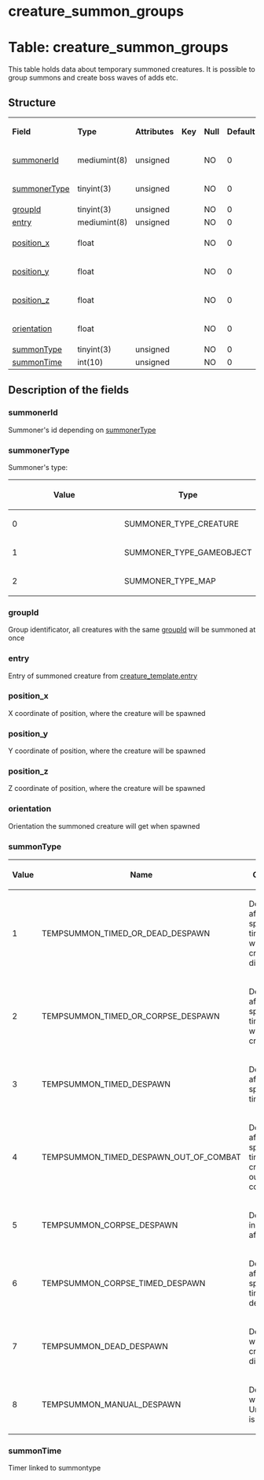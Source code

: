 # creature\_summon\_groups


# Table: creature\_summon\_groups

This table holds data about temporary summoned creatures. It is possible to group summons and create boss waves of adds etc.

## Structure

<table>
<colgroup>
<col width="12%" />
<col width="12%" />
<col width="12%" />
<col width="12%" />
<col width="12%" />
<col width="12%" />
<col width="12%" />
<col width="12%" />
</colgroup>
<tbody>
<tr class="odd">
<td><p><strong>Field</strong></p></td>
<td><p><strong>Type</strong></p></td>
<td><p><strong>Attributes</strong></p></td>
<td><p><strong>Key</strong></p></td>
<td><p><strong>Null</strong></p></td>
<td><p><strong>Default</strong></p></td>
<td><p><strong>Extra</strong></p></td>
<td><p><strong>Comment</strong></p></td>
</tr>
<tr class="even">
<td><p><a href="#summo">summonerId</a></p></td>
<td><p>mediumint(8)</p></td>
<td><p>unsigned</p></td>
<td><p> </p></td>
<td><p>NO</p></td>
<td><p>0</p></td>
<td><p> </p></td>
<td><p> </p></td>
</tr>
<tr class="odd">
<td><p><a href="#summonertype">summonerType</a></p></td>
<td><p>tinyint(3)</p></td>
<td><p>unsigned</p></td>
<td><p> </p></td>
<td><p>NO</p></td>
<td><p>0</p></td>
<td><p> </p></td>
<td><p> </p></td>
</tr>
<tr class="even">
<td><a href="#groupid">groupId</a></td>
<td>tinyint(3)</td>
<td>unsigned</td>
<td> </td>
<td>NO</td>
<td>0</td>
<td> </td>
<td> </td>
</tr>
<tr class="odd">
<td><a href="#entry">entry</a></td>
<td>mediumint(8)</td>
<td>unsigned</td>
<td> </td>
<td>NO</td>
<td>0</td>
<td> </td>
<td> </td>
</tr>
<tr class="even">
<td><p><a href="#position_x">position_x</a></p></td>
<td><p>float</p></td>
<td><p> </p></td>
<td><p> </p></td>
<td><p>NO</p></td>
<td><p>0</p></td>
<td><p> </p></td>
<td><p> </p></td>
</tr>
<tr class="odd">
<td><p><a href="#position_y">position_y</a></p></td>
<td><p>float</p></td>
<td><p> </p></td>
<td><p> </p></td>
<td><p>NO</p></td>
<td><p>0</p></td>
<td><p> </p></td>
<td> </td>
</tr>
<tr class="even">
<td><p><a href="#position_z">position_z</a></p></td>
<td><p>float</p></td>
<td><p> </p></td>
<td><p> </p></td>
<td><p>NO</p></td>
<td><p>0</p></td>
<td><p> </p></td>
<td> </td>
</tr>
<tr class="odd">
<td><p><a href="#orientation">orientation</a></p></td>
<td><p>float</p></td>
<td><p> </p></td>
<td><p> </p></td>
<td><p>NO</p></td>
<td><p>0</p></td>
<td><p> </p></td>
<td><p> </p></td>
</tr>
<tr class="even">
<td><a href="#summontype">summonType</a></td>
<td>tinyint(3)</td>
<td>unsigned</td>
<td> </td>
<td>NO</td>
<td>0</td>
<td> </td>
<td> </td>
</tr>
<tr class="odd">
<td><a href="#summontime">summonTime</a></td>
<td>int(10)</td>
<td>unsigned</td>
<td> </td>
<td>NO</td>
<td>0</td>
<td> </td>
<td> </td>
</tr>
</tbody>
</table>

## **Description of the fields**

### summonerId

Summoner's id depending on [summonerType](#creature_summon_groups-summonerType)

### summonerType

Summoner's type:

<table>
<colgroup>
<col width="50%" />
<col width="50%" />
</colgroup>
<thead>
<tr class="header">
<th><p>Value</p></th>
<th><p>Type</p></th>
</tr>
</thead>
<tbody>
<tr class="odd">
<td><p>0</p></td>
<td><p>SUMMONER_TYPE_CREATURE</p></td>
</tr>
<tr class="even">
<td><p>1</p></td>
<td><p>SUMMONER_TYPE_GAMEOBJECT</p></td>
</tr>
<tr class="odd">
<td><p>2</p></td>
<td><p>SUMMONER_TYPE_MAP</p></td>
</tr>
</tbody>
</table>

### groupId

Group identificator, all creatures with the same [groupId](#creature_summon_groups-groupId) will be summoned at once

### entry

Entry of summoned creature from [creature\_template.entry](creature_template#entry)

### position\_x

X coordinate of position, where the creature will be spawned

### position\_y

Y coordinate of position, where the creature will be spawned

### position\_z

Z coordinate of position, where the creature will be spawned

### orientation

Orientation the summoned creature will get when spawned

### summonType

<table>
<colgroup>
<col width="33%" />
<col width="33%" />
<col width="33%" />
</colgroup>
<thead>
<tr class="header">
<th><p>Value</p></th>
<th><p>Name</p></th>
<th><p>Comments</p></th>
</tr>
</thead>
<tbody>
<tr class="odd">
<td><p>1</p></td>
<td><p>TEMPSUMMON_TIMED_OR_DEAD_DESPAWN</p></td>
<td><p>Despawns after a specified time OR when the creature disappears</p></td>
</tr>
<tr class="even">
<td><p>2</p></td>
<td><p>TEMPSUMMON_TIMED_OR_CORPSE_DESPAWN</p></td>
<td><p>Despawns after a specified time OR when the creature dies</p></td>
</tr>
<tr class="odd">
<td><p>3</p></td>
<td><p>TEMPSUMMON_TIMED_DESPAWN</p></td>
<td><p>Despawns after a specified time</p></td>
</tr>
<tr class="even">
<td><p>4</p></td>
<td><p>TEMPSUMMON_TIMED_DESPAWN_OUT_OF_COMBAT</p></td>
<td><p>Despawns after a specified time after the creature is out of combat</p></td>
</tr>
<tr class="odd">
<td><p>5</p></td>
<td><p>TEMPSUMMON_CORPSE_DESPAWN</p></td>
<td><p>Despawns instantly after death</p></td>
</tr>
<tr class="even">
<td><p>6</p></td>
<td><p>TEMPSUMMON_CORPSE_TIMED_DESPAWN</p></td>
<td><p>Despawns after a specified time after death</p></td>
</tr>
<tr class="odd">
<td><p>7</p></td>
<td><p>TEMPSUMMON_DEAD_DESPAWN</p></td>
<td><p>Despawns when the creature disappears</p></td>
</tr>
<tr class="even">
<td><p>8</p></td>
<td><p>TEMPSUMMON_MANUAL_DESPAWN</p></td>
<td><p>Despawns when UnSummon() is called</p></td>
</tr>
</tbody>
</table>

### summonTime

Timer linked to summontype
